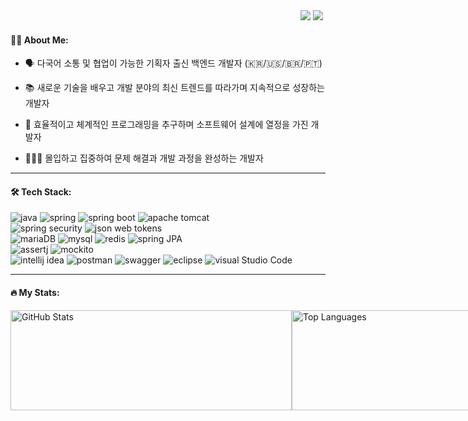 <div align="right">
  <a href="https://HyunsooZo.github.io/"><img src="https://img.shields.io/badge/-HyunsooZo.github.io-lightgray?style=for-the-badge%22" target="_blank"/></a>
  <a href="mailto:bzhs1992@icloud.com"><img src="https://img.shields.io/badge/Contact-25A162?style=flat&logo=ProtonMail&logoColor=white"/></a> 
  <img src="https://komarev.com/ghpvc/?username=HyunsooZo&style=flat&color=4479A1" alt=""/>

 </div>

#### 👨‍💻 About Me:
- 🗣 다국어 소통 및 협업이 가능한 기획자 출신 백엔드 개발자 (🇰🇷/🇺🇸/🇧🇷/🇵🇹)

- 📚 새로운 기술을 배우고 개발 분야의 최신 트렌드를 따라가며 지속적으로 성장하는 개발자

- 📐 효율적이고 체계적인 프로그래밍을 추구하며 소프트웨어 설계에 열정을 가진 개발자

- 🧘🏻‍♂️ 몰입하고 집중하여 문제 해결과 개발 과정을 완성하는 개발자
---

#### 🛠 Tech Stack:
![java](https://img.shields.io/badge/Java-007396?style=flat&logo=java&logoColor=white)
![spring](https://img.shields.io/badge/Spring-6DB33F?style=flat&logo=Spring&logoColor=white)
![spring boot](https://img.shields.io/badge/Spring%20Boot-6DB33F?style=flat&logo=Spring%20Boot&logoColor=white)
![apache tomcat](https://img.shields.io/badge/Apache%20Tomcat-F8DC75?style=flat&logo=Apache%20Tomcat&logoColor=white)
<br>
![spring security](https://img.shields.io/badge/Spring%20Security-6DB33F?style=flat&logo=Spring%20Security&logoColor=white)
![json web tokens](https://img.shields.io/badge/Json%20Web%20Tokens-000000?style=flat&logo=Json%20Web%20Tokens&logoColor=white)
<br>
![mariaDB](https://img.shields.io/badge/MariaDB-003545?style=flat&logo=MariaDB&logoColor=white)
![mysql](https://img.shields.io/badge/MySQL-4479A1?style=flat&logo=MySQL&logoColor=white)
![redis](https://img.shields.io/badge/Redis-DC382D?style=flat&logo=Redis&logoColor=white)
![spring JPA](https://img.shields.io/badge/Spring%20JPA-6DB33F?style=flat&logo=Spring%20JPA&logoColor=white)
<br>
![assertj](https://img.shields.io/badge/AssertJ-25A162?style=flat&logo=AssertJ&logoColor=white)
![mockito](https://img.shields.io/badge/Mockito-008D62?style=flat&logo=Mockito&logoColor=white)
<br>
![intellij idea](https://img.shields.io/badge/IntelliJ%20IDEA-000000?style=flat&logo=IntelliJ%20IDEA&logoColor=white)
![postman](https://img.shields.io/badge/Postman-FF6C37?style=flat&logo=Postman&logoColor=white)
![swagger](https://img.shields.io/badge/Swagger-85EA2D?style=flat&logo=Swagger&logoColor=white)
![eclipse](https://img.shields.io/badge/Eclipse%20IDE-2C2255?style=flat&logo=Eclipse%20IDE&logoColor=white)
![visual Studio Code](https://img.shields.io/badge/Visual%20Studio%20Code-007ACC?style=flat&logo=Visual%20Studio%20Code&logoColor=white)

---

#### 🔥 My Stats:

<div style="display: flex; align-items: flex-start;">
  <span style = "height : 160px">
    <img src="https://github-readme-stats.vercel.app/api?username=HyunsooZo" alt="GitHub Stats" style="width: 450px; object-fit: contain; height: 160px" />
  </span>  
  <span style = "height : 160px">
    <img src="https://github-readme-stats.vercel.app/api/top-langs/?username=HyunsooZo&layout=compact&hide=html" alt="Top Languages" style="width: 390px; object-fit: contain; height: 160px" />
  </span>
</div>
